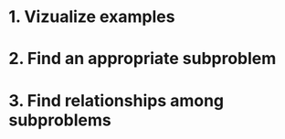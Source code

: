 # 1. Vizualize examples

# 2. Find an appropriate subproblem

# 3. Find relationships among subproblems 
